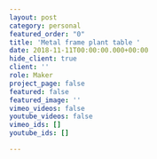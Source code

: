 ```yaml
---
layout: post
category: personal
featured_order: "0"
title: 'Metal frame plant table '
date: 2018-11-11T00:00:00.000+00:00
hide_client: true
client: ''
role: Maker
project_page: false
featured: false
featured_image: ''
vimeo_videos: false
youtube_videos: false
vimeo_ids: []
youtube_ids: []

---
```

